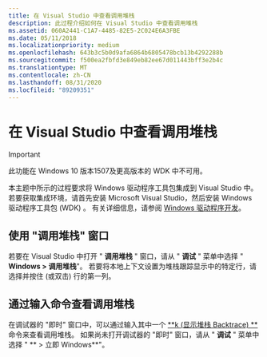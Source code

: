 ```yaml
---
title: 在 Visual Studio 中查看调用堆栈
description: 此过程介绍如何在 Visual Studio 中查看调用堆栈
ms.assetid: 060A2441-C1A7-4485-82E5-2C024E6A3FBE
ms.date: 05/11/2018
ms.localizationpriority: medium
ms.openlocfilehash: 643b3c5b0d9afa6864b6805478bcb13b4292288b
ms.sourcegitcommit: f500ea2fbfd3e849eb82ee67d011443bff3e2b4c
ms.translationtype: MT
ms.contentlocale: zh-CN
ms.lasthandoff: 08/31/2020
ms.locfileid: "89209351"
---
```

# <a name="viewing-the-call-stack-in-visual-studio"></a>在 Visual Studio 中查看调用堆栈

> [!IMPORTANT]
> 此功能在 Windows 10 版本1507及更高版本的 WDK 中不可用。
>

本主题中所示的过程要求将 Windows 驱动程序工具包集成到 Visual Studio 中。 若要获取集成环境，请首先安装 Microsoft Visual Studio，然后安装 Windows 驱动程序工具包 (WDK) 。 有关详细信息，请参阅 [Windows 驱动程序开发](../index.yml)。

## <a name="span-idusing_the_call_stack_windowspanspan-idusing_the_call_stack_windowspanspan-idusing_the_call_stack_windowspanusing-the-call-stack-window"></a><span id="Using_the_Call_Stack_Window"></span><span id="using_the_call_stack_window"></span><span id="USING_THE_CALL_STACK_WINDOW"></span>使用 "调用堆栈" 窗口


若要在 Visual Studio 中打开 " **调用堆栈** " 窗口，请从 " **调试** " 菜单中选择 " **Windows &gt; 调用堆栈**"。 若要将本地上下文设置为堆栈跟踪显示中的特定行，请选择并按住 (或双击) 行的第一列。

## <a name="span-idviewing_the_call_stack_by_entering_commandsspanspan-idviewing_the_call_stack_by_entering_commandsspanspan-idviewing_the_call_stack_by_entering_commandsspanviewing-the-call-stack-by-entering-commands"></a><span id="Viewing_the_Call_Stack_by_Entering_Commands"></span><span id="viewing_the_call_stack_by_entering_commands"></span><span id="VIEWING_THE_CALL_STACK_BY_ENTERING_COMMANDS"></span>通过输入命令查看调用堆栈


在调试器的 "即时" 窗口中，可以通过输入其中一个 [**k (显示堆栈 Backtrace) **](k--kb--kc--kd--kp--kp--kv--display-stack-backtrace-.md) 命令来查看调用堆栈。 如果尚未打开调试器的 "即时" 窗口，请从 " **调试** " 菜单中选择 " ** &gt; 立即 Windows**"。

 

